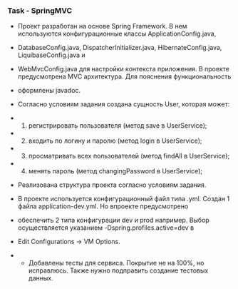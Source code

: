 ### Task - SpringMVC

* Проект разработан на основе Spring Framework. В нем используются конфигурационные классы ApplicationConfig.java,
* DatabaseConfig.java, DispatcherInitializer.java, HibernateConfig.java, LiquibaseConfig.java и
* WebMvcConfig.java для настройки контекста приложения. В проекте предусмотрена MVC архитектура. Для пояснения функциональность
* оформлены javadoc.
* Согласно условиям задания создана сущность User, которая может:
* 1) регистрировать пользователя (метод save в UserService);
* 2) входить по логину и паролю (метод login в UserService);
* 3) просматривать всех пользователей (метод findAll в UserService);
* 4) менять пароль (метод changingPassword в UserService);

* Реализована структура проекта согласно условиям задания.
* В проекте используется конфигурационный файл типа .yml. Создан 1 файла application-dev.yml. Но впроекте предусмотрено
* обеспечить 2 типа конфигурации dev и prod например. Выбор осуществляется указанием -Dspring.profiles.active=dev в
* Edit Configurations -> VM Options.
* * Добавлены тесты для сервиса. Покрытие не на 100%, но исправлюсь. Также нужно подправить создание тестовых данных.